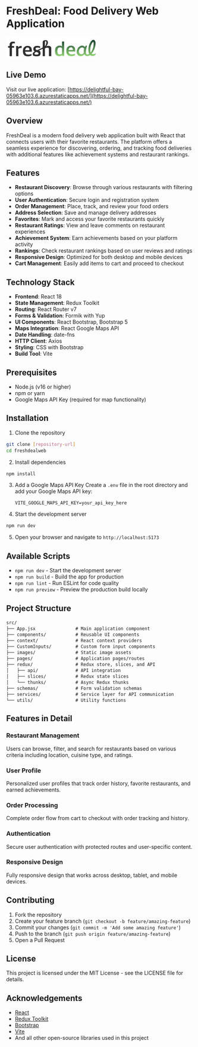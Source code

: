 # FreshDeal: Food Delivery Web Application

![FreshDeal Logo](./public/logo.webp)

## Live Demo

Visit our live application: [https://delightful-bay-05963e103.6.azurestaticapps.net/](https://delightful-bay-05963e103.6.azurestaticapps.net/)

## Overview

FreshDeal is a modern food delivery web application built with React that connects users with their favorite restaurants. The platform offers a seamless experience for discovering, ordering, and tracking food deliveries with additional features like achievement systems and restaurant rankings.

## Features

- **Restaurant Discovery**: Browse through various restaurants with filtering options
- **User Authentication**: Secure login and registration system
- **Order Management**: Place, track, and review your food orders
- **Address Selection**: Save and manage delivery addresses
- **Favorites**: Mark and access your favorite restaurants quickly
- **Restaurant Ratings**: View and leave comments on restaurant experiences
- **Achievement System**: Earn achievements based on your platform activity
- **Rankings**: Check restaurant rankings based on user reviews and ratings
- **Responsive Design**: Optimized for both desktop and mobile devices
- **Cart Management**: Easily add items to cart and proceed to checkout

## Technology Stack

- **Frontend**: React 18
- **State Management**: Redux Toolkit
- **Routing**: React Router v7
- **Forms & Validation**: Formik with Yup
- **UI Components**: React Bootstrap, Bootstrap 5
- **Maps Integration**: React Google Maps API
- **Date Handling**: date-fns
- **HTTP Client**: Axios
- **Styling**: CSS with Bootstrap
- **Build Tool**: Vite

## Prerequisites

- Node.js (v16 or higher)
- npm or yarn
- Google Maps API Key (required for map functionality)

## Installation

1. Clone the repository
```bash
git clone [repository-url]
cd freshdealweb
```

2. Install dependencies
```bash
npm install
```

3. Add a Google Maps API Key
   Create a `.env` file in the root directory and add your Google Maps API key:
   ```
   VITE_GOOGLE_MAPS_API_KEY=your_api_key_here
   ```

4. Start the development server
```bash
npm run dev
```

5. Open your browser and navigate to `http://localhost:5173`

## Available Scripts

- `npm run dev` - Start the development server
- `npm run build` - Build the app for production
- `npm run lint` - Run ESLint for code quality
- `npm run preview` - Preview the production build locally

## Project Structure

```
src/
├── App.jsx               # Main application component
├── components/           # Reusable UI components
├── context/              # React context providers
├── CustomInputs/         # Custom form input components
├── images/               # Static image assets
├── pages/                # Application pages/routes
├── redux/                # Redux store, slices, and API
│   ├── api/              # API integration
│   ├── slices/           # Redux state slices
│   └── thunks/           # Async Redux thunks
├── schemas/              # Form validation schemas
├── services/             # Service layer for API communication
└── utils/                # Utility functions
```

## Features in Detail

### Restaurant Management
Users can browse, filter, and search for restaurants based on various criteria including location, cuisine type, and ratings.

### User Profile
Personalized user profiles that track order history, favorite restaurants, and earned achievements.

### Order Processing
Complete order flow from cart to checkout with order tracking and history.

### Authentication
Secure user authentication with protected routes and user-specific content.

### Responsive Design
Fully responsive design that works across desktop, tablet, and mobile devices.

## Contributing

1. Fork the repository
2. Create your feature branch (`git checkout -b feature/amazing-feature`)
3. Commit your changes (`git commit -m 'Add some amazing feature'`)
4. Push to the branch (`git push origin feature/amazing-feature`)
5. Open a Pull Request

## License

This project is licensed under the MIT License - see the LICENSE file for details.

## Acknowledgements

- [React](https://reactjs.org/)
- [Redux Toolkit](https://redux-toolkit.js.org/)
- [Bootstrap](https://getbootstrap.com/)
- [Vite](https://vitejs.dev/)
- And all other open-source libraries used in this project
